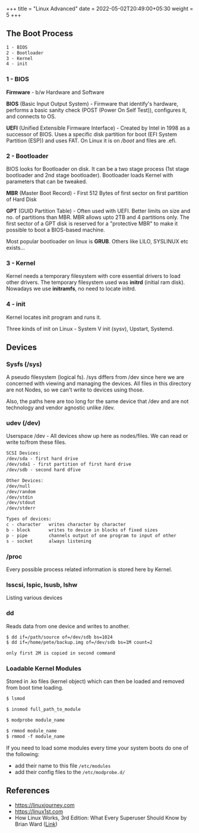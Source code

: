 +++
title = "Linux Advanced"
date =  2022-05-02T20:49:00+05:30
weight = 5
+++

## The Boot Process

```txt
1 - BIOS
2 - Bootloader
3 - Kernel
4 - init
```
### 1 - BIOS
**Firmware** - b/w Hardware and Software

**BIOS** (Basic Input Output System) - Firmware that identify's hardware, performs a basic sanity check (POST (Power On Self Test)), configures it, and connects to OS.

**UEFI** (Unified Extensible Firmware Interface) - Created by Intel in 1998 as a successor of BIOS. Uses a specific disk partition for boot (EFI System Partition (ESP)) and uses FAT. On Linux it is on _/boot_ and files are .efi.

### 2 - Bootloader

BIOS looks for Bootloader on disk. It can be a two stage process (1st stage bootloader and 2nd stage bootloader). Bootloader loads Kernel with parameters that can be tweaked.

**MBR** (Master Boot Record) - First 512 Bytes of first sector on first partition of Hard Disk

**GPT** (GUID Partition Table) - Often used with UEFI. Better limits on size and no. of partitions than MBR. MBR allows upto 2TB and 4 partitions only. The first sector of a GPT disk is reserved for a "protective MBR" to make it possible to boot a BIOS-based machine.

Most popular bootloader on linux is **GRUB**. Others like LILO, SYSLINUX etc exists... 

### 3 - Kernel
Kernel needs a temporary filesystem with core essential drivers to load other drivers. The temporary filesystem used was **initrd** (initial ram disk). Nowadays we use **initramfs**, no need to locate initrd.

### 4 - init

Kernel locates init program and runs it.

Three kinds of init on Linux - System V init (sysv), Upstart, Systemd.


## Devices

### Sysfs (/sys)
A pseudo filesystem (logical fs). /sys differs from /dev since here we are concerned with viewing and managing the devices. All files in this directory are not Nodes, so we can't write to devices using those. 

Also, the paths here are too long for the same device that /dev and are not technology and vendor agnostic unlike /dev.

### udev (/dev)
Userspace /dev - All devices show up here as nodes/files. We can read or write to/from these files.

```txt
SCSI Devices:
/dev/sda - first hard drive
/dev/sda1 - first partition of first hard drive
/dev/sdb - second hard dfive

Other Devices:
/dev/null
/dev/random
/dev/stdin
/dev/stdout
/dev/stderr
```

```txt
Types of devices:
c - character	writes character by character
b - block		writes to device in blocks of fixed sizes 
p - pipe		channels output of one program to input of other
s - socket		always listening
```

### /proc
Every possible process related information is stored here by Kernel.


### lsscsi, lspic, lsusb, lshw
Listing various devices

### dd
Reads data from one device and writes to another.

```txt
$ dd if=/path/source of=/dev/sdb bs=1024
$ dd if=/home/pete/backup.img of=/dev/sdb bs=1M count=2

only first 2M is copied in second command
```

### Loadable Kernel Modules
Stored in .ko files (kernel object) which can then be loaded and removed from boot time loading.

```txt
$ lsmod

$ insmod full_path_to_module

$ modprobe module_name

$ rmmod module_name
$ rmmod -f module_name
```

If you need to load some modules every time your system boots do one of the following:
- add their name to this file `/etc/modules`
- add their config files to the `/etc/modprobe.d/`

## References
- https://linuxjourney.com
- https://linux1st.com
- How Linux Works, 3rd Edition: What Every Superuser Should Know by Brian Ward ([Link](https://g.co/kgs/WYNVZC))